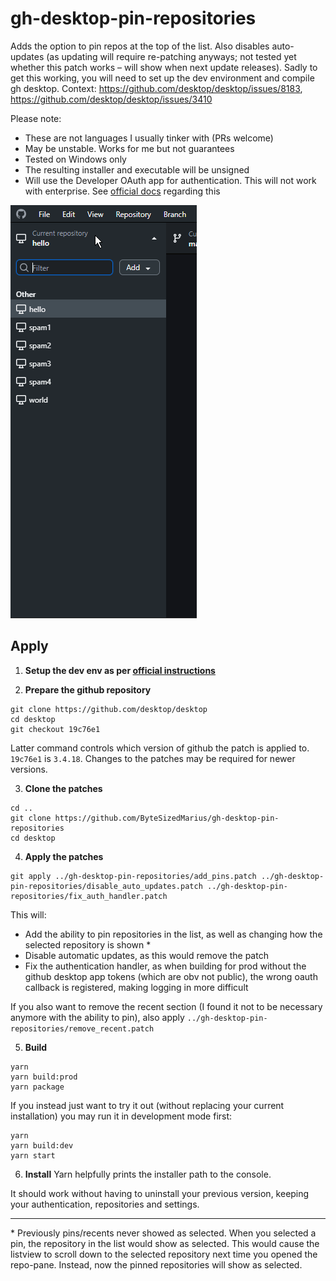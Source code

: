 # gh-desktop-pin-repositories

Adds the option to pin repos at the top of the list. 
Also disables auto-updates (as updating will require re-patching anyways; not tested yet whether this patch works – will show when next update releases). 
Sadly to get this working, you will need to set up the dev environment and compile gh desktop. 
Context: https://github.com/desktop/desktop/issues/8183, https://github.com/desktop/desktop/issues/3410

Please note:
- These are not languages I usually tinker with (PRs welcome)
- May be unstable. Works for me but not guarantees
- Tested on Windows only
- The resulting installer and executable will be unsigned
- Will use the Developer OAuth app for authentication. This will not work with enterprise. See [official docs](https://github.com/desktop/desktop/blob/development/docs/technical/oauth.md) regarding this

![Pinning Action](pin.gif)

## Apply

1. **Setup the dev env as per [official instructions](https://github.com/desktop/desktop/blob/development/docs/contributing/setup.md)**

2. **Prepare the github repository**
```
git clone https://github.com/desktop/desktop
cd desktop
git checkout 19c76e1
```
Latter command controls which version of github the patch is applied to. `19c76e1` is `3.4.18`. 
Changes to the patches may be required for newer versions.

3. **Clone the patches**
```
cd ..
git clone https://github.com/ByteSizedMarius/gh-desktop-pin-repositories
cd desktop
```

4. **Apply the patches**
```
git apply ../gh-desktop-pin-repositories/add_pins.patch ../gh-desktop-pin-repositories/disable_auto_updates.patch ../gh-desktop-pin-repositories/fix_auth_handler.patch
```
This will:
- Add the ability to pin repositories in the list, as well as changing how the selected repository is shown \*
- Disable automatic updates, as this would remove the patch
- Fix the authentication handler, as when building for prod without the github desktop app tokens (which are obv not public), the wrong oauth callback is registered, making logging in more difficult

If you also want to remove the recent section (I found it not to be necessary anymore with the ability to pin), also apply `../gh-desktop-pin-repositories/remove_recent.patch`

5. **Build**
```
yarn
yarn build:prod
yarn package
```

If you instead just want to try it out (without replacing your current installation) you may run it in development mode first:
```
yarn
yarn build:dev
yarn start
```

6. **Install**
Yarn helpfully prints the installer path to the console.

It should work without having to uninstall your previous version, keeping your authentication, repositories and settings.

---

\* Previously pins/recents never showed as selected. When you selected a pin, the repository in the list would show as selected. This would cause the listview to scroll down to the selected repository next time you opened the repo-pane. Instead, now the pinned repositories will show as selected.